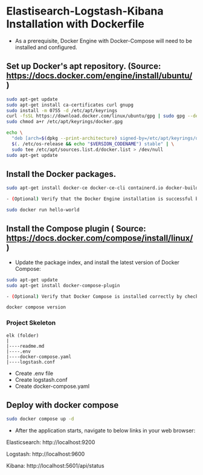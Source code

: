 # Elastisearch-Logstash-Kibana Installation with Dockerfile

- As a prerequisite, Docker Engine with Docker-Compose will need to be installed and configured.

 

## Set up Docker's apt repository. (Source:  https://docs.docker.com/engine/install/ubuntu/ )

```bash
sudo apt-get update
sudo apt-get install ca-certificates curl gnupg
sudo install -m 0755 -d /etc/apt/keyrings
curl -fsSL https://download.docker.com/linux/ubuntu/gpg | sudo gpg --dearmor -o /etc/apt/keyrings/docker.gpg
sudo chmod a+r /etc/apt/keyrings/docker.gpg

echo \
  "deb [arch=$(dpkg --print-architecture) signed-by=/etc/apt/keyrings/docker.gpg] https://download.docker.com/linux/ubuntu \
  $(. /etc/os-release && echo "$VERSION_CODENAME") stable" | \
  sudo tee /etc/apt/sources.list.d/docker.list > /dev/null
sudo apt-get update
```

## Install the Docker packages.

```bash
sudo apt-get install docker-ce docker-ce-cli containerd.io docker-buildx-plugin docker-compose-plugin

- (Optional) Verify that the Docker Engine installation is successful by running the hello-world image. 

sudo docker run hello-world
```

## Install the Compose plugin ( Source: https://docs.docker.com/compose/install/linux/ )

- Update the package index, and install the latest version of Docker Compose:

```bash
sudo apt-get update
sudo apt-get install docker-compose-plugin

- (Optional) Verify that Docker Compose is installed correctly by checking the version.

docker compose version
```

### Project Skeleton

```text
elk (folder)
|
|----readme.md
|----.env
|----docker-compose.yaml
|----logstash.conf
```

- Create .env file
- Create logstash.conf
- Create docker-compose.yaml



## Deploy with docker compose

```bash
sudo docker compose up -d
```

- After the application starts, navigate to below links in your web browser:

Elasticsearch: http://localhost:9200

Logstash: http://localhost:9600

Kibana: http://localhost:5601/api/status

